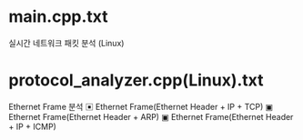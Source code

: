 # main.cpp.txt
실시간 네트워크 패킷 분석 (Linux)

# protocol_analyzer.cpp(Linux).txt
Ethernet Frame 분석 
▣ Ethernet Frame(Ethernet Header + IP + TCP)
▣ Ethernet Frame(Ethernet Header + ARP)
▣ Ethernet Frame(Ethernet Header + IP + ICMP)
